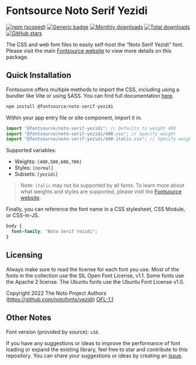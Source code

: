 # Fontsource Noto Serif Yezidi

[![npm (scoped)](https://img.shields.io/npm/v/@fontsource/noto-serif-yezidi?color=brightgreen)](https://www.npmjs.com/package/@fontsource/noto-serif-yezidi) [![Generic badge](https://img.shields.io/badge/fontsource-passing-brightgreen)](https://github.com/fontsource/fontsource) [![Monthly downloads](https://badgen.net/npm/dm/@fontsource/noto-serif-yezidi)](https://github.com/fontsource/fontsource) [![Total downloads](https://badgen.net/npm/dt/@fontsource/noto-serif-yezidi)](https://github.com/fontsource/fontsource) [![GitHub stars](https://img.shields.io/github/stars/fontsource/fontsource.svg?style=social&label=Star)](https://github.com/fontsource/fontsource/stargazers)

The CSS and web font files to easily self-host the “Noto Serif Yezidi” font. Please visit the main [Fontsource website](https://fontsource.org/fonts/noto-serif-yezidi) to view more details on this package.

## Quick Installation

Fontsource offers multiple methods to import the CSS, including using a bundler like Vite or using SASS. You can find full documentation [here](https://fontsource.org/docs/getting-started/introduction).

```javascript
npm install @fontsource/noto-serif-yezidi
```

Within your app entry file or site component, import it in.

```javascript
import "@fontsource/noto-serif-yezidi"; // Defaults to weight 400
import "@fontsource/noto-serif-yezidi/400.css"; // Specify weight
import "@fontsource/noto-serif-yezidi/400-italic.css"; // Specify weight and style
```

Supported variables:
- Weights: `[400,500,600,700]`
- Styles: `[normal]`
- Subsets: `[yezidi]`

> Note: `italic` may not be supported by all fonts. To learn more about what weights and styles are supported, please visit the [Fontsource website](https://fontsource.org/fonts/noto-serif-yezidi).

Finally, you can reference the font name in a CSS stylesheet, CSS Module, or CSS-in-JS.

```css
body {
  font-family: "Noto Serif Yezidi";
}
```

## Licensing
Always make sure to read the license for each font you use. Most of the fonts in the collection use the SIL Open Font License, v1.1. Some fonts use the Apache 2 license. The Ubuntu fonts use the Ubuntu Font License v1.0.

Copyright 2022 The Noto Project Authors (https://github.com/notofonts/yezidi)
[OFL-1.1](http://scripts.sil.org/OFL)

## Other Notes
Font version (provided by source): `v16`.

If you have any suggestions or ideas to improve the performance of font loading or expand the existing library, feel free to star and contribute to this repository. You can share your suggestions or ideas by creating an [issue](https://github.com/fontsource/fontsource/issues).